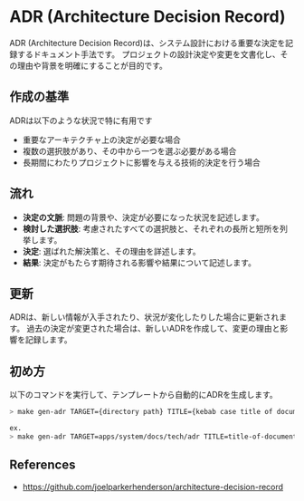 # ADR (Architecture Decision Record)

ADR (Architecture Decision Record)は、システム設計における重要な決定を記録するドキュメント手法です。
プロジェクトの設計決定や変更を文書化し、その理由や背景を明確にすることが目的です。

## 作成の基準

ADRは以下のような状況で特に有用です

* 重要なアーキテクチャ上の決定が必要な場合
* 複数の選択肢があり、その中から一つを選ぶ必要がある場合
* 長期間にわたりプロジェクトに影響を与える技術的決定を行う場合

## 流れ

* **決定の文脈**: 問題の背景や、決定が必要になった状況を記述します。
* **検討した選択肢**: 考慮されたすべての選択肢と、それぞれの長所と短所を列挙します。
* **決定**: 選ばれた解決策と、その理由を詳述します。
* **結果**: 決定がもたらす期待される影響や結果について記述します。

## 更新

ADRは、新しい情報が入手されたり、状況が変化したりした場合に更新されます。
過去の決定が変更された場合は、新しいADRを作成して、変更の理由と影響を記録します。

## 初め方

以下のコマンドを実行して、テンプレートから自動的にADRを生成します。

```bash
> make gen-adr TARGET={directory path} TITLE={kebab case title of document}

ex.
> make gen-adr TARGET=apps/system/docs/tech/adr TITLE=title-of-document
```

## References

* https://github.com/joelparkerhenderson/architecture-decision-record
